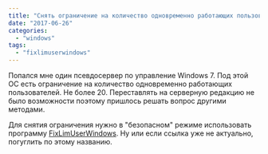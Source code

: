 ```yaml
---
title: "Снять ограничение на количество одновременно работающих пользователей в Windows 7"
date: "2017-06-26"
categories: 
  - "windows"
tags: 
  - "fixlimuserwindows"
---
```


Попался мне один псевдосервер по управление Windows 7. Под этой ОС есть ограничение на количество одновременно работающих пользователей.
Не более 20. Переставлять на серверную редакцию не было возможности поэтому пришлось решать вопрос другими методами.

Для снятия ограничения нужно в "безопасном" режиме использовать программу [FixLimUserWindows](http://dfiles.ru/files/t7uctwjv2).
Ну или если ссылка уже не актуально, погуглить по этому названию.

